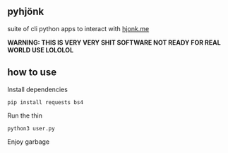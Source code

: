 ## pyhjönk

suite of cli python apps to interact with [hjonk.me](https://hjonk.me)

**WARNING: THIS IS VERY VERY SHIT SOFTWARE NOT READY FOR REAL WORLD USE LOLOLOL**

## how to use

Install dependencies
```
pip install requests bs4
```

Run the thin
```
python3 user.py
```

Enjoy garbage
